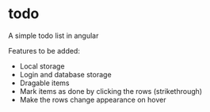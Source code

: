 # todo
A simple todo list in angular

Features to be added:
- Local storage
- Login and database storage
- Dragable items
- Mark items as done by clicking the rows (strikethrough)
- Make the rows change appearance on hover
